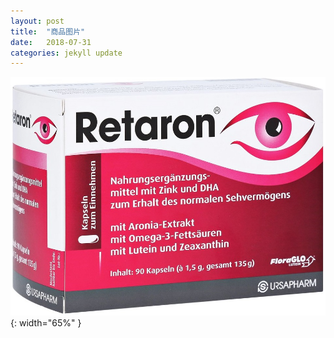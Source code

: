 ```yaml
---
layout: post
title:  "商品图片"
date:   2018-07-31
categories: jekyll update
---
```

  ![正面图](/assets/shot.jpg#center){: width="65%" }
